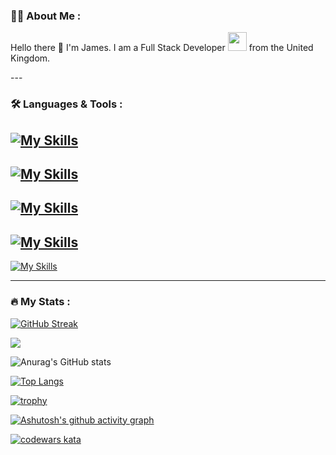 ### :man_technologist: About Me :
Hello there 👋 I'm James. I am a Full Stack Developer <img src="https://media.giphy.com/media/WUlplcMpOCEmTGBtBW/giphy.gif" width="30"> from the United Kingdom.

<!--

Here are some ideas to get you started:

- 🔭 I’m currently working on ...
- 🌱 I’m currently learning ...
- 👯 I’m looking to collaborate on ...
- 🤔 I’m looking for help with ...
- 💬 Ask me about ...
- 📫 How to reach me: ...
- 😄 Pronouns: ...
- ⚡ Fun fact: ...
- ✨ Stars: ...
-->


<div>
  <img src="https://komarev.com/ghpvc/?username=Illyriat&style=flat-square&color=blue" alt=""/>
</div>
---

### :hammer_and_wrench: Languages & Tools :

[![My Skills](https://skillicons.dev/icons?i=js,html,css,py,java,lua,postgres,mysql,bash,md)](https://skillicons.dev)
--
[![My Skills](https://skillicons.dev/icons?i=react,vite,spring,flask)](https://skillicons.dev)
--
[![My Skills](https://skillicons.dev/icons?i=git,github,npm)](https://skillicons.dev)
--
[![My Skills](https://skillicons.dev/icons?i=vscode,visualstudio,idea,pycharm,postman)](https://skillicons.dev)
--
[![My Skills](https://skillicons.dev/icons?i=azure,aws)](https://skillicons.dev)

---

### :fire: My Stats :


[![GitHub Streak](http://github-readme-streak-stats.herokuapp.com?user=Illyriat&theme=dark&background=000000)](https://git.io/streak-stats)

![](https://raw.githubusercontent.com/Illyriat/github-stats/master/generated/overview.svg#gh-dark-mode-only)

![Anurag's GitHub stats](https://github-readme-stats.vercel.app/api?username=Illyriat&show_icons=true&theme=dark)

[![Top Langs](https://github-readme-stats.vercel.app/api/top-langs/?username=Illyriat&layout=compact&theme=vision-friendly-dark)](https://github.com/anuraghazra/github-readme-stats)

[![trophy](https://github-profile-trophy.vercel.app/?username=Illyriat&theme=onedark)](https://github.com/ryo-ma/github-profile-trophy)

[![Ashutosh's github activity graph](https://github-readme-activity-graph.vercel.app/graph?username=Illyriat&theme=github-compact)](https://github.com/ashutosh00710/github-readme-activity-graph)

<a href="https://www.codewars.com/users/Illyriat98" target="_blank">
  <img src="https://www.codewars.com/users/Illyriat98/badges/micro" alt="codewars kata"/>
</a>

